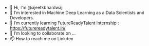 - 👋 Hi, I’m @ajeetkbhardwaj
- 👀 I’m interested in Machine Deep Learning as a Data Scientists and Developers.
- 🌱 I’m currently learning FutureReadyTalent Internship : https://futurereadytalent.in/
- 💞️ I’m looking to collaborate on ...
- 📫 How to reach me on Linkden

<!---
ajeetkbhardwaj/ajeetkbhardwaj is a ✨ special ✨ repository because its `README.md` (this file) appears on your GitHub profile.
You can click the Preview link to take a look at your changes.
--->
